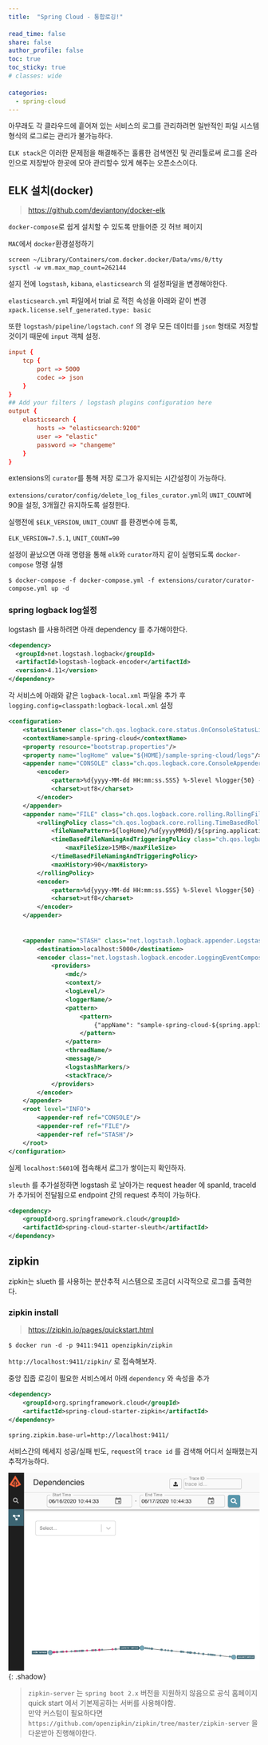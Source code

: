 ```yaml
---
title:  "Spring Cloud - 통합로깅!"

read_time: false
share: false
author_profile: false
toc: true
toc_sticky: true
# classes: wide

categories:
  - spring-cloud
---
```



아무래도 각 클라우드에 흩어져 있는 서비스의 로그를 관리하려면 일반적인 파일 시스템 형식의 로그로는 관리가 불가능하다.  

`ELK stack`은 이러한 문제점을 해결해주는 훌륭한 검색엔진 및 관리툴로써 로그를 온라인으로 저장받아 한곳에 모아 관리할수 있게 해주는 오픈소스이다.  

## ELK 설치(docker)

> https://github.com/deviantony/docker-elk

`docker-compose`로 쉽게 설치할 수 있도록 만들어준 깃 허브 페이지  

`MAC`에서 `docker`환경설정하기  

```
screen ~/Library/Containers/com.docker.docker/Data/vms/0/tty
sysctl -w vm.max_map_count=262144
```

설지 전에 `logstash`, `kibana`, `elasticsearch` 의 설정파일을 변경해야한다.  

`elasticsearch.yml` 파일에서 trial 로 적힌 속성을 아래와 같이 변경  
`xpack.license.self_generated.type: basic`

 
또한 `logstash/pipeline/logstach.conf` 의 경우 모든 데이터를 `json` 형태로 저장할 것이기 때문에 `input` 객체 설정.  

```conf
input {
	tcp {
		port => 5000
		codec => json
	}
}
## Add your filters / logstash plugins configuration here
output {
	elasticsearch {
		hosts => "elasticsearch:9200"
		user => "elastic"
		password => "changeme"
	}
}
```

extensions의 `curator`를 통해 저장 로그가 유지되는 시간설정이 가능하다.  

`extensions/curator/config/delete_log_files_curator.yml`의 `UNIT_COUNT`에 90을 설정, 3개월간 유지하도록 설정한다.  

실행전에 `$ELK_VERSION`, `UNIT_COUNT` 를 환경변수에 등록,  

`ELK_VERSION=7.5.1`, `UNIT_COUNT=90`  

설정이 끝났으면 아래 명령을 통해 `elk`와 `curator`까지 같이 실행되도록 `docker-compose` 명령 실행 

```
$ docker-compose -f docker-compose.yml -f extensions/curator/curator-compose.yml up -d
```

### spring logback log설정

logstash 를 사용하려면 아래 dependency 를 추가해야한다.  

```xml
<dependency>
  <groupId>net.logstash.logback</groupId>
  <artifactId>logstash-logback-encoder</artifactId>
  <version>4.11</version>
</dependency>
```

각 서비스에 아래와 같은 `logback-local.xml` 파일을 추가 후 `logging.config=classpath:logback-local.xml` 설정  

```xml
<configuration>
    <statusListener class="ch.qos.logback.core.status.OnConsoleStatusListener"/>
    <contextName>sample-spring-cloud</contextName>
    <property resource="bootstrap.properties"/>
    <property name="logHome" value="${HOME}/sample-spring-cloud/logs"/>
    <appender name="CONSOLE" class="ch.qos.logback.core.ConsoleAppender">
        <encoder>
            <pattern>%d{yyyy-MM-dd HH:mm:ss.SSS} %-5level %logger{50} - %msg%n</pattern>
            <charset>utf8</charset>
        </encoder>
    </appender>
    <appender name="FILE" class="ch.qos.logback.core.rolling.RollingFileAppender">
        <rollingPolicy class="ch.qos.logback.core.rolling.TimeBasedRollingPolicy">
            <fileNamePattern>${logHome}/%d{yyyyMMdd}/${spring.application.name}.%d{yyyyMMdd}.%i.log</fileNamePattern>
            <timeBasedFileNamingAndTriggeringPolicy class="ch.qos.logback.core.rolling.SizeAndTimeBasedFNATP">
                <maxFileSize>15MB</maxFileSize>
            </timeBasedFileNamingAndTriggeringPolicy>
            <maxHistory>90</maxHistory>
        </rollingPolicy>
        <encoder>
            <pattern>%d{yyyy-MM-dd HH:mm:ss.SSS} %-5level %logger{50} - %msg%n</pattern>
            <charset>utf8</charset>
        </encoder>
    </appender>


    <appender name="STASH" class="net.logstash.logback.appender.LogstashTcpSocketAppender">
        <destination>localhost:5000</destination>
        <encoder class="net.logstash.logback.encoder.LoggingEventCompositeJsonEncoder">
            <providers>
                <mdc/>
                <context/>
                <logLevel/>
                <loggerName/>
                <pattern>
                    <pattern>
                        {"appName": "sample-spring-cloud-${spring.application.name}"}
                    </pattern>
                </pattern>
                <threadName/>
                <message/>
                <logstashMarkers/>
                <stackTrace/>
            </providers>
        </encoder>
    </appender>
    <root level="INFO">
        <appender-ref ref="CONSOLE"/>
        <appender-ref ref="FILE"/>
        <appender-ref ref="STASH"/>
    </root>
</configuration>
```

실제 `localhost:5601`에 접속해서 로그가 쌓이는지 확인하자.  


`sleuth` 를 추가설정하면 logstash 로 날아가는 request header 에 spanId, traceId 가 추가되어 전달됨으로 endpoint 간의 request 추적이 가능하다.  

```xml
<dependency>
    <groupId>org.springframework.cloud</groupId>
    <artifactId>spring-cloud-starter-sleuth</artifactId>
</dependency>
```


## zipkin

zipkin는 slueth 를 사용하는 분산추적 시스템으로 조금더 시각적으로 로그를 출력한다.  

### zipkin install  
 
> https://zipkin.io/pages/quickstart.html

```
$ docker run -d -p 9411:9411 openzipkin/zipkin
```

`http://localhost:9411/zipkin/` 로 접속해보자.  

중앙 집줍 로깅이 필요한 서비스에서 아래 `dependency` 와 속성을 추가  

```xml
<dependency>
    <groupId>org.springframework.cloud</groupId>
    <artifactId>spring-cloud-starter-zipkin</artifactId>
</dependency>
```

```
spring.zipkin.base-url=http://localhost:9411/
```

서비스간의 메세지 성공/실패 빈도, `request`의 `trace id` 를 검색해 어디서 실패했는지 추적가능하다.  

![zipkin](/assets/2020/zipkin1.png){: .shadow}  

> `zipkin-server` 는 `spring boot 2.x` 버전을 지원하지 않음으로 공식 홈페이지 quick start 에서 기본제공하는 서버를 사용해야함.   
> 만약 커스텀이 필요하다면 `https://github.com/openzipkin/zipkin/tree/master/zipkin-server` 을 다운받아 진행해야한다.  

